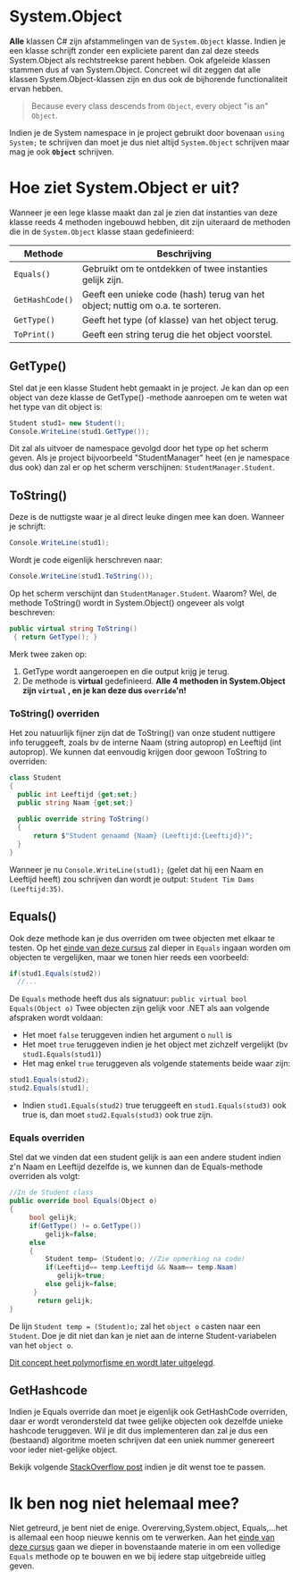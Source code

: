 # System.Object 
**Alle** klassen C# zijn afstammelingen van de ``System.Object`` klasse. Indien je een klasse schrijft zonder een expliciete parent dan zal deze steeds System.Object als rechtstreekse parent hebben. Ook afgeleide klassen stammen dus af van System.Object. Concreet wil dit zeggen dat alle klassen System.Object-klassen zijn en dus ook de bijhorende functionaliteit ervan hebben.
>Because every class descends from ``Object``, every object "is an" ``Object``.

Indien je de System namespace in je project gebruikt door bovenaan ``using System;`` te schrijven dan moet je dus niet altijd ``System.Object`` schrijven maar mag je ook **``Object``** schrijven.

# Hoe ziet System.Object er uit?
Wanneer je een lege klasse maakt dan zal je zien dat instanties van deze klasse reeds 4 methoden ingebouwd hebben, dit zijn uiteraard de methoden die in de ``System.Object`` klasse staan gedefinieerd:

|Methode| Beschrijving|
|-------| ------------|
|``Equals()``| Gebruikt om te ontdekken of twee instanties gelijk zijn. |
|``GetHashCode()``| Geeft een unieke code (hash) terug van het object; nuttig om o.a. te sorteren.|
|``GetType()``| Geeft het type (of klasse) van het object terug.|
|``ToPrint()``| Geeft een string terug die het object voorstel.|

## GetType()
Stel dat je een klasse Student hebt gemaakt in je project. Je kan dan op een object van deze klasse de GetType() -methode aanroepen om te weten wat het type van dit object is:
```csharp
Student stud1= new Student();
Console.WriteLine(stud1.GetType());
```
Dit zal als uitvoer de namespace gevolgd door het type op het scherm geven. Als je project bijvoorbeeld "StudentManager" heet (en je namespace dus ook) dan zal er op het scherm verschijnen: ``StudentManager.Student``.

## ToString()
Deze is de nuttigste waar je al direct leuke dingen mee kan doen. 
Wanneer je schrijft:
```csharp
Console.WriteLine(stud1);
```
Wordt je code eigenlijk herschreven naar:
```csharp
Console.WriteLine(stud1.ToString());
```
Op het scherm verschijnt dan ``StudentManager.Student``. Waarom? Wel, de methode ToString() wordt in System.Object() ongeveer als volgt beschreven:
```csharp
public virtual string ToString()
 { return GetType(); }
 ```
 Merk twee zaken op:
 1. GetType wordt aangeroepen en die output krijg je terug.
 2. De methode is **virtual** gedefinieerd.
 **Alle 4 methoden in System.Object zijn ``virtual`` , en je kan deze dus ``override``'n!**
 
 ### ToString() overriden
 Het zou natuurlijk fijner zijn dat de ToString() van onze student nuttigere info teruggeeft, zoals bv de interne Naam (string autoprop) en Leeftijd (int autoprop). We kunnen dat eenvoudig krijgen door gewoon ToString to overriden:
 ```csharp
 class Student
 {
   public int Leeftijd {get;set;}
   public string Naam {get;set;}
   
   public override string ToString()
   {
       return $"Student genaamd {Naam} (Leeftijd:{Leeftijd})";
   }
 }
 ```
 Wanneer je nu ``Console.WriteLine(stud1);`` (gelet dat hij een Naam en Leeftijd heeft) zou schrijven dan wordt je output: ``Student Tim Dams (Leeftijd:35)``.
 
 
 ## Equals()
 Ook deze methode kan je dus overriden om twee objecten met elkaar te testen. Op het  [einde van deze cursus](../12_IsAs/6_equals.md) zal dieper in ``Equals`` ingaan worden om objecten te vergelijken, maar we tonen hier reeds een voorbeeld:
 ```csharp
if(stud1.Equals(stud2))
   //...
```

De ``Equals`` methode heeft dus als signatuur: ``public virtual bool Equals(Object o)``
Twee objecten zijn gelijk voor .NET als aan volgende afspraken wordt voldaan:

* Het moet ``false`` teruggeven indien het argument o ``null`` is
* Het moet ``true`` teruggeven indien je het object met zichzelf vergelijkt (bv ``stud1.Equals(stud1)``)
* Het mag enkel ``true`` teruggeven als volgende statements beide waar zijn:
```csharp
stud1.Equals(stud2);
stud2.Equals(stud1);
```
* Indien ``stud1.Equals(stud2)`` true teruggeeft en ``stud1.Equals(stud3)`` ook true is, dan moet ``stud2.Equals(stud3)`` ook true zijn.

### Equals overriden

Stel dat we vinden dat een student gelijk is aan een andere student indien z'n Naam en Leeftijd dezelfde is, we kunnen dan de Equals-methode overriden als volgt:

```csharp
//In de Student class
public override bool Equals(Object o)
{
     bool gelijk;
     if(GetType() != o.GetType()) 
         gelijk=false;
     else
     {
         Student temp= (Student)o; //Zie opmerking na code!
         if(Leeftijd== temp.Leeftijd && Naam== temp.Naam)
            gelijk=true;
         else gelijk=false;
      }
       return gelijk;
}
```

De lijn ``Student temp = (Student)o;`` zal het ``object o`` casten naar een ``Student``. Doe je dit niet dan kan je niet aan de interne Student-variabelen van het ``object o``.

[Dit concept heet polymorfisme en wordt later uitgelegd](../11_polymorfisme/11_polymo_intro.MD).

## GetHashcode
Indien je Equals override dan moet je eigenlijk ook GetHashCode overriden, daar er wordt verondersteld dat twee gelijke objecten ook dezelfde unieke hashcode teruggeven. Wil je dit dus implementeren dan zal je dus een (bestaand) algoritme moeten schrijven dat een uniek nummer genereert voor ieder niet-gelijke object. 

Bekijk volgende [StackOverflow post](https://stackoverflow.com/questions/9827911/how-to-implement-override-of-gethashcode-with-logic-of-overriden-equals) indien je dit wenst toe te passen.

# Ik ben nog niet helemaal mee?
Niet getreurd, je bent niet de enige. Overerving,System.object, Equals,...het is allemaal een hoop nieuwe kennis om te verwerken. 
Aan het [einde van deze cursus](../12_IsAs/6_equals.md) gaan we dieper in bovenstaande materie in om een volledige ``Equals`` methode op te bouwen en we bij iedere stap uitgebreide uitleg geven.
